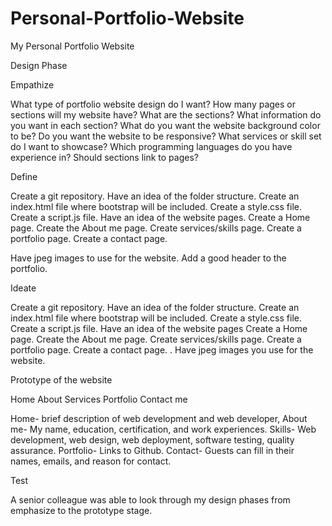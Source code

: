# Personal-Portfolio-Website
My Personal Portfolio Website

Design Phase


Empathize

What type of portfolio website design do I want?
How many pages or sections will my website have?
What are the sections?
What information do you want in each section?
What do you want the website background color to be?
Do you want the website to be responsive?
What services or skill set do I want to showcase?
Which programming languages do you have experience in?
Should sections link to pages?


Define

Create a git repository.
Have an idea of the folder structure.
Create an index.html file where bootstrap will be included.
Create a style.css file.
Create a script.js file.
Have an idea of the website pages.
Create a Home page.
Create the About me page.
Create services/skills page.
Create a  portfolio page.
Create a contact page.

Have jpeg images to use for the website.
Add a good header to the portfolio.


Ideate

Create a git repository.
Have an idea of the folder structure.
Create an index.html file where bootstrap will be included.
Create a style.css file.
Create a script.js file.
Have an idea of the website pages
Create a Home page.
Create the About me page.
Create services/skills page.
Create a  portfolio page.
Create a contact page.
.
Have jpeg images you use for the website.




Prototype of the website


Home
About
Services
Portfolio
Contact me






Home- brief description of web development and web developer,
About me- My name, education, certification, and work experiences.
Skills-  Web development, web design, web deployment, software testing, quality assurance.
Portfolio-  Links to Github.
Contact-  Guests can fill in their names, emails, and reason for contact.





Test

A senior colleague was able to look through my design phases from emphasize to the prototype stage. 








